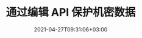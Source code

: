 ---
############################# Static ############################
layout: "product"
date: 2021-04-27T09:31:06+03:00
draft: false

product: "Redaction"
product_tag: "redaction"
platform: "Python via .NET"
platform_tag: "python-net"

############################# Head ############################
head_title: "Python via .NET 编辑 API |从 PDF Word Excel 图像中隐藏私人文本"
head_description: "Python 的文档编辑 API。编辑、隐藏或删除 PDF、Microsoft Word、Excel、演示文稿和光栅图像中的敏感内容."

############################# Header ############################
title: "通过编辑 API 保护机密数据"
description: "使用 Python API 编辑、隐藏或删除文档、工作表、演示文稿、PDF 和光栅图像文件中的敏感内容和元数据."
button:
    enable: true

############################# SubMenu ############################
submenu:
    enable: true
    
    left:
        img_alt: "GroupDocs.Redaction for Python via .NET"
        image: "/border/groupdocs-redaction-python-net.svg"
        product: "GroupDocs.Redaction"
        platform: "Python via .NET"

    middle:
        button:
            # button loop
            - link: "#overview"
              text: "概述"

            # button loop
            - link: "#features"
              text: "特征"

            # button loop
            - link: "#support"
              text: "Support"

            # button loop
            - link: "https://products.groupdocs.app/redaction"
              text: "Live Demo"

            # button loop
            - link: "https://purchase.groupdocs.com/pricing/redaction/net"
              text: "价钱"

    right:
        link_download: "https://downloads.groupdocs.com/redaction"
        link_learn: "https://docs.groupdocs.com/redaction/python-net/"
        link_buy: "https://purchase.groupdocs.com"

############################# Overview ############################
overview:
    enable: true
    content: |
      GroupDocs.Redaction for Python via .NET 是一个 API 库，可帮助您从各种文件格式（例如 Microsoft Word、Excel、PowerPoint 和 PDF）中删除敏感和分类数据。我们的编校 API 的单一格式独立接口支持各种类型的编校，例如文本编校、元数据编校、注释编校和表格文档编校。 GroupDocs.Redaction for Python via .NET API 还允许您编辑受密码保护的文件。您可以将文档保存为原始格式，并使用原始页面的光栅图像创建经过净化的 PDF 文档。
    tabs:
      enable: true
      
      ## TAB ONE ##
      tab_one:
        description: |
          以下是 Python 的 GroupDocs.Redaction 的概述：
      
        right:
          enable: true
          icon: "fab fa-html5"
          title: "概述"
          content: |
            * 编辑文本
            * 编辑元数据
            * 编辑注释
            * 编辑表格文档
            * 编辑受保护的文件
            * 定制
      
      ## TAB TWO ##
      tab_two:
        description: |
          GroupDocs.Redaction for Python via .NET 支持以下 [文档文件格式](https://docs.groupdocs.com/redaction/python-net/supported-document-formats/)

        right:
          enable: true
          table:
            # table loop
            - title: "编辑文本, Metadata & Comments"
              content: |
                * **Word**: DOC, DOCX, DOT, ODT, DOTX, DOCM, DOTM, RTF
                * **Excel**: XLS, XLSX, XLT, XLTX, XLSM, XLTM, CSV
                * **PowerPoint**: PPT, PPTX, PPS, PPSX, POTX, PPTM, PPSM, POTM
                * **固定布局**: PDF
                * **光栅图像**: JPG, BMP, PNG, GIF, TIFF

      ## TAB THREE ##
      tab_three:
        description: |
          GroupDocs.Redaction for Python via .NET 支持以下操作系统、框架和包管理器:
        
        left:
          enable: true
          table:
            # table loop
            - icon: "fab fa-windows"
              title: "操作系统"
              content: |
                * any 32-bit or 64-bit operating system where .NET 6 is installed
                * Mac OS X and so far only the ARM64 architecture
                * Microsoft Windows Server 2003 and later
                * Microsoft Windows XP (x64, x86)
                * Microsoft Windows Vista (x64, x86)
                * Microsoft Windows 7, 8, 8.1 (x64, x86)
                * Microsoft Windows 10 (x64, x86)
                * Microsoft Windows 11 (x64)

            # table loop
            - icon: "fas fa-code"
              title: "支持的框架"
              content: |
                * .NET 6 or higher

        right:
          enable: true
          table:
            # table loop
            - icon: "fas fa-box"
              title: "包管理器"
              content: |
                * PyPi

            # table loop
            - icon: "fas fa-tools"
              title: "开发环境"
              content: |
                * Atom
                * Sublime
                * Microsoft Visual Code
                * Microsoft Visual Studio


############################# Features ############################
features:
    enable: true
    title: "GroupDocs.Redaction for Python via .NET 特征"

    feature:
      # feature loop
      - icon: "fas fa-copy"
        content: "执行区分大小写的搜索，以查找准确的短语编辑"

      # feature loop
      - icon: "fas fa-eye"
        content: "使用颜色框隐藏编辑文本而不是字符串替换"

      # feature loop
      - icon: "fas fa-bolt"
        content: "使用正则表达式搜索查找和编辑任何文本"
      
      # feature loop
      - icon: "fas fa-file-powerpoint"
        content: "过滤文档的分类元数据信息的全部或任意组合"

      # feature loop
      - icon: "fas fa-code"
        content: "快速擦除特定文档的完整元数据信息"

      # feature loop
      - icon: "fas fa-cloud"
        content: "将编辑范围设置为 Excel 中的特定工作表和/或列"

      # feature loop
      - icon: "fas fa-remove-format"
        content: "从文档中删除所有或特定的评论和其他注释"

      # feature loop
      - icon: "fas fa-comment-slash"
        content: "从注释文本中搜索和删除敏感数据"

      # feature loop
      - icon: "fas fa-location-arrow"
        content: "能够使用您自己的格式和编辑"

      # feature loop
      - icon: "fas fa-border-all"
        content: "支持光栅图像格式和图像区域编辑"

      # feature loop
      - icon: "fas fa-wrench"
        content: "在 XML 文件中指定一组编辑规则（策略）"

      # feature loop
      - icon: "fas fa-columns"
        content: "在转换为 PDF 时指定页面范围和 PDF 合规级别"

      # feature loop
      - icon: "fas fa-file-word"
        content: "編輯或刪除圖像文件中的 EXIF 元數據"

      # feature loop
      - icon: "fas fa-envelope"
        content: "编辑 PDF、Word 和演示文稿文档中的嵌入图像"

      # feature loop
      - icon: "fas fa-print"
        content: "将编辑策略另存为 XML 文件"

    more_feature:
      # more_feature_loop
      - title: "轻松控制地编辑您的分类数据"
        content: |
          GroupDocs.Redaction for Python via .NET API 让您可以完全控制如何从受支持的文档中隐藏或删除重要的分类信息。使用我们的 Redaction API 非常简单直接。  

          在下面的示例中，我们加载一个支持的文档，删除任何文本，使用 Python 匹配“2 位，空格或无，2 位，再次空格和 6 位”（例如 12 34 567890）和蓝色框。完成后，它会通过添加后缀“_Redacted”来重命名文档，以原始格式保存文档：

          ```python
            import groupdocs.redaction as gr
            import groupdocs.redaction.redactions as grr
            import groupdocs.pydrawing as grd

            def run():

                # Specify the redaction options
                color = grd.Color.from_argb(255, 220, 20, 60)
                repl_opt = grr.ReplacementOptions(color)
                reg_red = grr.RegexRedaction("\\d{2}\\s*\\d{2}[^\\d]*\\d{6}", repl_opt)

                # Load the document to be redacted
                with gr.Redactor("source.pdf") as redactor:

                    # Apply the redaction
                    result = redactor.apply(reg_red)
        
                    # Save the redacted document
                    result_path = redactor.save()
          ```

############################# Support ############################
support:
    enable: true

############################# Solutions ############################
solutions:
    enable: true
    title: "GroupDocs.Redaction 为其他流行的开发环境提供文档查看 API"

    solution:
        # solution loop
        - img_alt: "GroupDocs.Redaction for Python via .NET"
          image: "/border/groupdocs-redaction-net.svg"
          product: "GroupDocs.Redaction"
          platform: ".NET"
          link: "/redaction/net/"

        # solution loop
        - img_alt: "GroupDocs.Redaction for Java"
          image: "/border/groupdocs-redaction-java.svg"
          product: "GroupDocs.Redaction"
          platform: "Java"
          link: "/redaction/java/"

############################# Back to top ###############################
back_to_top:
  enable: true
---